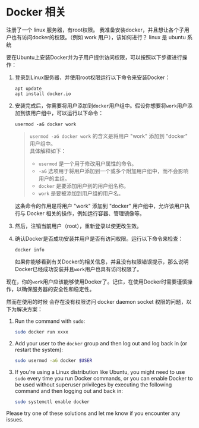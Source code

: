 # Docker 相关





注册了一个 linux 服务器，有root权限。 我准备安装docker，并且想让各个子用户也有访问docker的权限。（例如 work 用户），该如何进行？ linux 是 ubuntu 系统

要在Ubuntu上安装Docker并为子用户提供访问权限，可以按照以下步骤进行操作：

1. 登录到Linux服务器，并使用root权限运行以下命令来安装Docker：

   ```
   apt update
   apt install docker.io
   ```

2. 安装完成后，你需要将用户添加到`docker`用户组中。假设你想要将`work`用户添加到该用户组中，可以运行以下命令：

   ```
   usermod -aG docker work
   ```

   > `usermod -aG docker work` 的含义是将用户 "work" 添加到 "docker" 用户组中。   
   > 具体解释如下：
   >
   >    - `usermod` 是一个用于修改用户属性的命令。
   >    - `-aG` 选项用于将用户添加到一个或多个附加用户组中，而不会影响用户的主组。
   >    - `docker` 是要添加用户到的用户组名称。
   >    - `work` 是要被添加到用户组的用户名。

   这条命令的作用是将用户 "work" 添加到 "docker" 用户组中，允许该用户执行与 Docker 相关的操作，例如运行容器、管理镜像等。

3. 然后，注销当前用户（root），重新登录以使更改生效。

4. 确认Docker是否成功安装并用户是否有访问权限。运行以下命令来检查：

   ```
   docker info
   ```

   如果你能够看到有关Docker的相关信息，并且没有权限错误提示，那么说明Docker已经成功安装并且`work`用户也具有访问权限了。

现在，你的`work`用户应该能够使用Docker了。记住，在使用Docker时需要谨慎操作，以确保服务器的安全性和稳定性。



然而在使用的时候 会存在没有权限访问 docker daemon socket 权限的问题，以下为解决方案：

1. Run the command with `sudo`:

   ```bash
   sudo docker run xxxx
   ```

2. Add your user to the `docker` group and then log out and log back in (or restart the system):

   ```bash
   sudo usermod -aG docker $USER
   ```

3. If you're using a Linux distribution like Ubuntu, you might need to use `sudo` every time you run Docker commands, or you can enable Docker to be used without superuser privileges by executing the following command and then logging out and back in:

   ```bash
   sudo systemctl enable docker
   ```

Please try one of these solutions and let me know if you encounter any issues.
